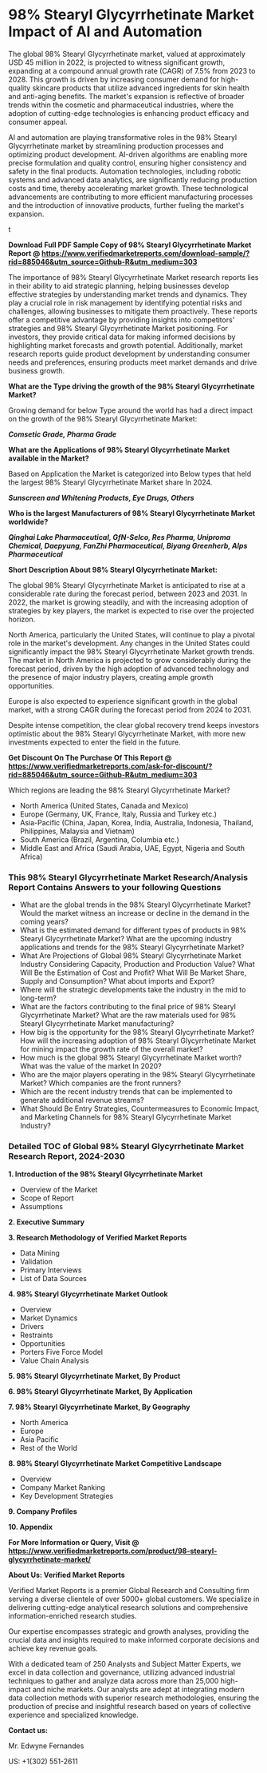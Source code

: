<meta name="title" content="Global 98% Stearyl Glycyrrhetinate Market Impact of AI and Automation"><meta name="description" content="The global 98% Stearyl Glycyrrhetinate market, valued at approximately USD 45 million in 2022, is projected to witness significant growth, expanding at a compound annu"><meta name="title" content="98% Stearyl Glycyrrhetinate Market Size, Share, Scope, Trends, Growth, Opportunities, Analysis, Forecast"><h1>98% Stearyl Glycyrrhetinate Market Impact of AI and Automation</h1><p>The global 98% Stearyl Glycyrrhetinate market, valued at approximately USD 45 million in 2022, is projected to witness significant growth, expanding at a compound annual growth rate (CAGR) of 7.5% from 2023 to 2028. This growth is driven by increasing consumer demand for high-quality skincare products that utilize advanced ingredients for skin health and anti-aging benefits. The market's expansion is reflective of broader trends within the cosmetic and pharmaceutical industries, where the adoption of cutting-edge technologies is enhancing product efficacy and consumer appeal.</p><p>AI and automation are playing transformative roles in the 98% Stearyl Glycyrrhetinate market by streamlining production processes and optimizing product development. AI-driven algorithms are enabling more precise formulation and quality control, ensuring higher consistency and safety in the final products. Automation technologies, including robotic systems and advanced data analytics, are significantly reducing production costs and time, thereby accelerating market growth. These technological advancements are contributing to more efficient manufacturing processes and the introduction of innovative products, further fueling the market's expansion.</p>t</p><p id="" class=""><strong>Download Full PDF Sample Copy of 98% Stearyl Glycyrrhetinate Market Report @ <a href="https://www.verifiedmarketreports.com/download-sample/?rid=885046&utm_source=Github-R&utm_medium=303" target="_blank">https://www.verifiedmarketreports.com/download-sample/?rid=885046&utm_source=Github-R&utm_medium=303</a></strong></p><p>The importance of&nbsp;98% Stearyl Glycyrrhetinate Market research reports lies in their ability to aid strategic planning, helping businesses develop effective strategies by understanding market trends and dynamics. They play a crucial role in risk management by identifying potential risks and challenges, allowing businesses to mitigate them proactively. These reports offer a competitive advantage by providing insights into competitors' strategies and 98% Stearyl Glycyrrhetinate Market positioning. For investors, they provide critical data for making informed decisions by highlighting market forecasts and growth potential. Additionally, market research reports guide product development by understanding consumer needs and preferences, ensuring products meet market demands and drive business growth.</p><p><strong>What are the&nbsp;Type driving the growth of the 98% Stearyl Glycyrrhetinate Market?</strong></p><p id="" class="">Growing demand for below Type around the world has had a direct impact on the growth of the 98% Stearyl Glycyrrhetinate Market:</p><em><strong>Comsetic Grade, Pharma Grade</strong></em></p><strong>What are the&nbsp;Applications&nbsp;of 98% Stearyl Glycyrrhetinate Market available in the Market?</strong></p><p id="" class="">Based on Application the Market is categorized into Below types that held the largest 98% Stearyl Glycyrrhetinate Market share In 2024.</p><em><strong>Sunscreen and Whitening Products, Eye Drugs, Others</strong></em></p><strong>Who is the largest Manufacturers of 98% Stearyl Glycyrrhetinate Market worldwide?</strong></p><p><em><strong>Qinghai Lake Pharmaceutical, GfN-Selco, Res Pharma, Uniproma Chemical, Daepyung, FanZhi Pharmaceutical, Biyang Greenherb, Alps Pharmaceutical</strong></em></p><p id="" class=""><strong>Short Description About 98% Stearyl Glycyrrhetinate Market:</strong></p><p>The global 98% Stearyl Glycyrrhetinate Market is anticipated to rise at a considerable rate during the forecast period, between 2023 and 2031. In 2022, the market is growing steadily, and with the increasing adoption of strategies by key players, the market is expected to rise over the projected horizon.</p><p>North America, particularly the United States, will continue to play a pivotal role in the market's development. Any changes in the United States could significantly impact the 98% Stearyl Glycyrrhetinate Market growth trends. The market in North America is projected to grow considerably during the forecast period, driven by the high adoption of advanced technology and the presence of major industry players, creating ample growth opportunities.</p><p>Europe is also expected to experience significant growth in the global market, with a strong CAGR during the forecast period from 2024 to 2031.</p><p>Despite intense competition, the clear global recovery trend keeps investors optimistic about the 98% Stearyl Glycyrrhetinate Market, with more new investments expected to enter the field in the future.</p><p id="" class=""><strong>Get Discount On The Purchase Of This Report @ <a href="https://www.verifiedmarketreports.com/ask-for-discount/?rid=885046&utm_source=Github-R&utm_medium=303" target="_blank">https://www.verifiedmarketreports.com/ask-for-discount/?rid=885046&utm_source=Github-R&utm_medium=303</a></strong></p>Which regions are leading the 98% Stearyl Glycyrrhetinate Market?</p><ul><li>North America (United States, Canada and Mexico)</li><li>Europe (Germany, UK, France, Italy, Russia and Turkey etc.)</li><li>Asia-Pacific (China, Japan, Korea, India, Australia, Indonesia, Thailand, Philippines, Malaysia and Vietnam)</li><li>South America (Brazil, Argentina, Columbia etc.)</li><li>Middle East and Africa (Saudi Arabia, UAE, Egypt, Nigeria and South Africa)</li></ul><h3 id="" class="">This 98% Stearyl Glycyrrhetinate Market Research/Analysis Report Contains Answers to your following Questions</h3><ul><li>What are the global trends in the 98% Stearyl Glycyrrhetinate Market? Would the market witness an increase or decline in the demand in the coming years?</li><li>What is the estimated demand for different types of products in 98% Stearyl Glycyrrhetinate Market? What are the upcoming industry applications and trends for the 98% Stearyl Glycyrrhetinate Market?</li><li>What Are Projections of Global 98% Stearyl Glycyrrhetinate Market Industry Considering Capacity, Production and Production Value? What Will Be the Estimation of Cost and Profit? What Will Be Market Share, Supply and Consumption? What about imports and Export?</li><li>Where will the strategic developments take the industry in the mid to long-term?</li><li>What are the factors contributing to the final price of 98% Stearyl Glycyrrhetinate Market? What are the raw materials used for 98% Stearyl Glycyrrhetinate Market manufacturing?</li><li>How big is the opportunity for the 98% Stearyl Glycyrrhetinate Market? How will the increasing adoption of 98% Stearyl Glycyrrhetinate Market for mining impact the growth rate of the overall market?</li><li>How much is the global 98% Stearyl Glycyrrhetinate Market worth? What was the value of the market In 2020?</li><li>Who are the major players operating in the 98% Stearyl Glycyrrhetinate Market? Which companies are the front runners?</li><li>Which are the recent industry trends that can be implemented to generate additional revenue streams?</li><li>What Should Be Entry Strategies, Countermeasures to Economic Impact, and Marketing Channels for 98% Stearyl Glycyrrhetinate Market Industry?</li></ul><h3 id="" class="">Detailed TOC of Global 98% Stearyl Glycyrrhetinate Market Research Report, 2024-2030</h3><p id="" class=""><strong>1. Introduction of the 98% Stearyl Glycyrrhetinate Market</strong></p><ul><li>Overview of the Market</li><li>Scope of Report</li><li>Assumptions</li></ul><p id="" class=""><strong>2. Executive Summary</strong></p><p id="" class=""><strong>3. Research Methodology of Verified Market Reports</strong></p><ul><li>Data Mining</li><li>Validation</li><li>Primary Interviews</li><li>List of Data Sources</li></ul><p id="" class=""><strong>4. 98% Stearyl Glycyrrhetinate Market Outlook</strong></p><ul><li>Overview</li><li>Market Dynamics</li><li>Drivers</li><li>Restraints</li><li>Opportunities</li><li>Porters Five Force Model</li><li>Value Chain Analysis</li></ul><p id="" class=""><strong>5. 98% Stearyl Glycyrrhetinate Market, By Product</strong></p><p id="" class=""><strong>6. 98% Stearyl Glycyrrhetinate Market, By Application</strong></p><p id="" class=""><strong>7. 98% Stearyl Glycyrrhetinate Market, By Geography</strong></p><ul><li>North America</li><li>Europe</li><li>Asia Pacific</li><li>Rest of the World</li></ul><p id="" class=""><strong>8. 98% Stearyl Glycyrrhetinate Market Competitive Landscape</strong></p><ul><li>Overview</li><li>Company Market Ranking</li><li>Key Development Strategies</li></ul><p id="" class=""><strong>9. Company Profiles</strong></p><p id="" class=""><strong>10. Appendix</strong></p><p id="" class=""><strong>For More Information or Query, Visit @ <a href="https://www.verifiedmarketreports.com/product/98-stearyl-glycyrrhetinate-market/" target="_blank">https://www.verifiedmarketreports.com/product/98-stearyl-glycyrrhetinate-market/</a></strong></p><p id="" class=""><strong>About Us: Verified Market Reports</strong></p><p id="" class="">Verified Market Reports is a premier Global Research and Consulting firm serving a diverse clientele of over 5000+ global customers. We specialize in delivering cutting-edge analytical research solutions and comprehensive information-enriched research studies.</p><p id="" class="">Our expertise encompasses strategic and growth analyses, providing the crucial data and insights required to make informed corporate decisions and achieve key revenue goals.</p><p id="" class="">With a dedicated team of 250 Analysts and Subject Matter Experts, we excel in data collection and governance, utilizing advanced industrial techniques to gather and analyze data across more than 25,000 high-impact and niche markets. Our analysts are adept at integrating modern data collection methods with superior research methodologies, ensuring the production of precise and insightful research based on years of collective experience and specialized knowledge.</p><p id="" class=""><strong>Contact us:</strong></p><p id="" class="">Mr. Edwyne Fernandes</p><p id="" class="">US: +1(302) 551-2611</p>